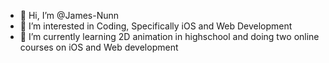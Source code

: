 - 👋 Hi, I’m @James-Nunn
- 👀 I’m interested in Coding, 
     Specifically iOS and Web Development
- 🌱 I’m currently learning 2D animation in highschool and doing two online courses on iOS and Web development

<!---
James-Nunn/James-Nunn is a ✨ special ✨ repository because its `README.md` (this file) appears on your GitHub profile.
You can click the Preview link to take a look at your changes.
--->
